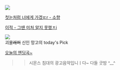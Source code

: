 #  

![](https://user-images.githubusercontent.com/71762478/99138770-5d679d00-2676-11eb-8e67-d5c488365599.png)   


[첫눈처럼 너에게 가겠ㄸr - 소향](https://youtu.be/XQmnDmsCovI)       


[이적 - 그떈 미처 알지 못했ㅈi](https://youtu.be/WRwCQvpD_B4)    


![](https://i.ytimg.com/vi/se7YOpf9Q0E/maxresdefault.jpg)  
괴물~~래퍼~~ 신인 망고의 today's Pick  


[오늘의 엔딩곡~](https://youtu.be/NmeaLvaU77Q)  
>> 시몬스 침대의 광고음악입니ㅣ다~ 다들 굿밤 ^__^  
  
